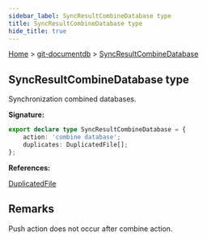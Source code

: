 ```yaml
---
sidebar_label: SyncResultCombineDatabase type
title: SyncResultCombineDatabase type
hide_title: true
---
```


[Home](./index.md) &gt; [git-documentdb](./git-documentdb.md) &gt; [SyncResultCombineDatabase](./git-documentdb.syncresultcombinedatabase.md)

## SyncResultCombineDatabase type

Synchronization combined databases.

<b>Signature:</b>

```typescript
export declare type SyncResultCombineDatabase = {
    action: 'combine database';
    duplicates: DuplicatedFile[];
};
```
<b>References:</b>

[DuplicatedFile](./git-documentdb.duplicatedfile.md)

## Remarks

Push action does not occur after combine action.

